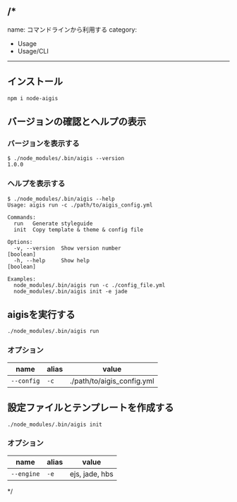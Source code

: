 /*
---
name: コマンドラインから利用する
category:
  - Usage
  - Usage/CLI
---

## インストール

```
npm i node-aigis
```

## バージョンの確認とヘルプの表示

### バージョンを表示する

```
$ ./node_modules/.bin/aigis --version
1.0.0
```

### ヘルプを表示する

```
$ ./node_modules/.bin/aigis --help
Usage: aigis run -c ./path/to/aigis_config.yml

Commands:
  run   Generate styleguide
  init  Copy template & theme & config file

Options:
  -v, --version  Show version number                                   [boolean]
  -h, --help     Show help                                             [boolean]

Examples:
  node_modules/.bin/aigis run -c ./config_file.yml
  node_modules/.bin/aigis init -e jade
```


## aigisを実行する

```
./node_modules/.bin/aigis run
```

### オプション

|name|alias|value|
|---|---|---|
|`--config`|`-c`|./path/to/aigis_config.yml|


## 設定ファイルとテンプレートを作成する

```
./node_modules/.bin/aigis init
```

### オプション
|name|alias|value|
|---|---|---|
|`--engine`|`-e`|ejs, jade, hbs|


*/
